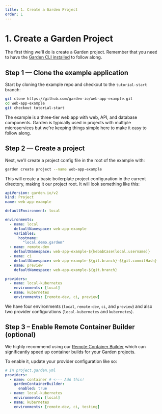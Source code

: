 ```yaml
---
title: 1. Create a Garden Project
order: 1
---
```


# 1. Create a Garden Project

The first thing we'll do is create a Garden project. Remember that you need to have the [Garden CLI installed](../../getting-started/quickstart.md#step-1-install-garden) to follow along.

## Step 1 — Clone the example application

Start by cloning the example repo and checkout to the `tutorial-start` branch:

```sh
git clone https://github.com/garden-io/web-app-example.git
cd web-app-example
git checkout tutorial-start
```

The example is a three-tier web app with web, API, and database components. Garden is typically used in projects with multiple microservices but we're keeping things simple here to make it easy to follow along.

## Step 2 — Create a project

Next, we'll create a project config file in the root of the example with:

```sh
garden create project --name web-app-example
```

This will create a basic boilerplate project configuration in the current directory, making it our project root. It will look something like this:

```yaml
apiVersion: garden.io/v2
kind: Project
name: web-app-example

defaultEnvironment: local

environments:
  - name: local
    defaultNamespace: web-app-example
    variables:
      hostname:
        "local.demo.garden"
  - name: remote-dev
    defaultNamespace: web-app-example-${kebabCase(local.username)}
  - name: ci
    defaultNamespace: web-app-example-${git.branch}-${git.commitHash}
  - name: preview
    defaultNamespace: web-app-example-${git.branch}

providers:
  - name: local-kubernetes
    environments: [local]
  - name: kubernetes
    environments: [remote-dev, ci, preview]
```

We have four environments (`local`, `remote-dev`, `ci`, and `preview`) and also two provider configurations (`local-kubernetes` and `kubernetes`).

## Step 3 – Enable Remote Container Builder (optional)

We highly recommend using our [Remote Container Builder](../../garden-for/containers/using-remote-container-builder.md) which can significantly speed up container builds for your Garden projects.

To enable it, update your provider configuration like so:

```yaml
# In project.garden.yml
providers:
  - name: container # <--- Add this!
    gardenContainerBuilder:
      enabled: true
  - name: local-kubernetes
    environments: [local]
  - name: kubernetes
    environments: [remote-dev, ci, testing]
```
